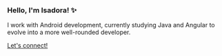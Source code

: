 ### Hello, I'm Isadora! ✨

I work with Android development, currently studying Java and Angular to evolve into a more well-rounded developer.

[Let's connect!](https://www.linkedin.com/in/isadoracastror/)

<!--
**isadoracrs/isadoracrs** is a ✨ _special_ ✨ repository because its `README.md` (this file) appears on your GitHub profile.

Here are some ideas to get you started:

- 🔭 I’m currently working on ...
- 🌱 I’m currently learning ...
- 👯 I’m looking to collaborate on ...
- 🤔 I’m looking for help with ...
- 💬 Ask me about ...
- 📫 How to reach me: ...
- 😄 Pronouns: ...
- ⚡ Fun fact: ...
-->
